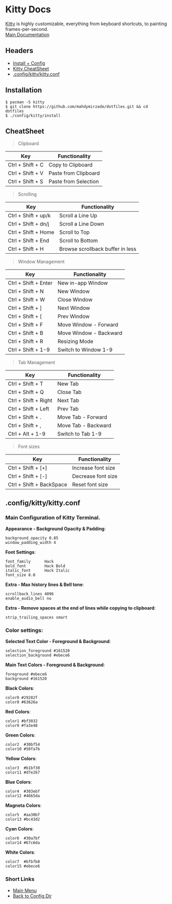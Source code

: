 # Kitty Docs
[Kitty](https://sw.kovidgoyal.net/kitty) is highly customizable, everything from keyboard shortcuts, to painting frames-per-second.<br/>
[Main Documentation](https://sw.kovidgoyal.net/kitty/conf.html)



## Headers
- [Install + Config](#installation)
- [Kitty CheatSheet](#cheatsheet)
- [.config/kitty/kitty.conf](#configkittykittyconf)



## Installation
```
$ pacman -S kitty
$ git clone https://github.com/mahdymirzade/dotfiles.git && cd dotfiles
$ ./config/kitty/install
```



## CheatSheet
> Clipboard

| Key                       | Functionality                     |
| ------------------------- | --------------------------------- |
| Ctrl + Shift + C          | Copy to Clipboard                 |
| Ctrl + Shift + V          | Paste from Clipboard              |
| Ctrl + Shift + S          | Paste from Selection              |

> Scrolling

| Key                       | Functionality                     |
| ------------------------- | --------------------------------- |
| Ctrl + Shift + up/k       | Scroll a Line Up                  |
| Ctrl + Shift + dn/j       | Scroll a Line Down                |
| Ctrl + Shift + Home       | Scroll to Top                     |
| Ctrl + Shift + End        | Scroll to Bottom                  |
| Ctrl + Shift + H          | Browse scrollback buffer in less  |

> Window Management

| Key                       | Functionality                     |
| ------------------------- | --------------------------------- |
| Ctrl + Shift + Enter      | New in-app Window                 |
| Ctrl + Shift + N          | New Window                        |
| Ctrl + Shift + W          | Close Window                      |
| Ctrl + Shift + ]          | Next Window                       |
| Ctrl + Shift + [          | Prev Window                       |
| Ctrl + Shift + F          | Move Window - Forward             |
| Ctrl + Shift + B          | Move Window - Backward            |
| Ctrl + Shift + R          | Resizing Mode                     |
| Ctrl + Shift + 1-9        | Switch to Window 1-9              |

> Tab Management

| Key                       | Functionality                     |
| ------------------------- | --------------------------------- |
| Ctrl + Shift + T          | New Tab                           |
| Ctrl + Shift + Q          | Close Tab                         |
| Ctrl + Shift + Right      | Next Tab                          |
| Ctrl + Shift + Left       | Prev Tab                          |
| Ctrl + Shift + .          | Move Tab - Forward                |
| Ctrl + Shift + ,          | Move Tab - Backward               |
| Ctrl + Alt + 1-9          | Switch to Tab 1-9                 |

> Font sizes

| Key                       | Functionality                     |
| ------------------------- | --------------------------------- |
| Ctrl + Shift + [+]        | Increase font size                |
| Ctrl + Shift + [-]        | Decrease font size                |
| Ctrl + Shift + BackSpace  | Reset font size                   |



## .config/kitty/kitty.conf
### Main Configuration of Kitty Terminal.
**Appearance - Background Opacity & Padding**:
```
background_opacity 0.85
window_padding_width 4
```
**Font Settings**:
```
font_family      Hack
bold_font        Hack Bold
italic_font      Hack Italic
font_size 8.0
```
**Extra - Max history lines & Bell tone**:
```
scrollback_lines 4096
enable_audio_bell no
```
**Extra - Remove spaces at the end of lines while copying to clipboard**:
```
strip_trailing_spaces smart
```
### Color settings:
**Selected Text Color - Foreground & Background**:
```
selection_foreground #161520
selection_background #ebece6
```
**Main Text Colors - Foreground & Background**:
```
foreground #ebece6
background #161520
```
**Black Colors**:
```
color0 #29282f
color8 #63626a
```
**Red Colors**:
```
color1 #bf3032
color9 #fa3e48
```
**Green Colors**:
```
color2  #30bf54
color10 #50fa7b
```
**Yellow Colors**:
```
color3  #b1bf30
color11 #d7e267
```
**Blue Colors**:
```
color4  #303ebf
color12 #4665da
```
**Magneta Colors**:
```
color5  #aa30bf
color13 #bc43d2
```
**Cyan Colors**:
```
color6  #30a7bf
color14 #67c6da
```
**White Colors**:
```
color7  #bfbfb8
color15 #ebece6
```



### Short Links
- [Main Menu](./../../../../)
- [Back to Config Dir](./../)
